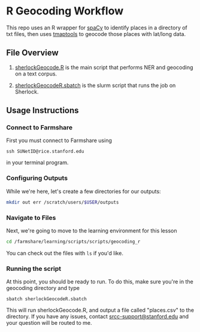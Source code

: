 # R Geocoding Workflow

This repo uses an R wrapper for [spaCy](https://cran.r-project.org/web/packages/spacyr/vignettes/using_spacyr.html) to identify places in a directory of txt files, then uses 
[tmaptools](https://cran.r-project.org/web/packages/tmaptools/tmaptools.pdf) to geocode those places with lat/long data.

## File Overview

1. [sherlockGeocode.R](sherlockGeocode.R) is the main script that performs NER and geocoding on a text corpus.

2. [sherlockGeocodeR.sbatch](sherlockGeocodeR.sbatch) is the slurm script that runs the job on Sherlock.

## Usage Instructions

### Connect to Farmshare

 First you must connect to Farmshare using
```
ssh SUNetID@rice.stanford.edu
```
in your terminal program.

### Configuring Outputs

While we're here, let's create a few directories for our outputs:
```bash
mkdir out err /scratch/users/$USER/outputs
```

### Navigate to Files

Next, we're going to move to the learning environment for this lesson
```bash  
cd /farmshare/learning/scripts/scripts/geocoding_r
```
You can check out the files with ```ls``` if you'd like.

### Running the script

At this point, you should be ready to run. To do this, make sure you're in the geocoding directory and type
```
sbatch sherlockGeocodeR.sbatch
```
This will run sherlockGeocode.R, and output a file called "places.csv" to the directory. If you have any issues, contact [srcc-support@stanford.edu](srcc-support@stanford.edu) and your question will be 
routed to me.
